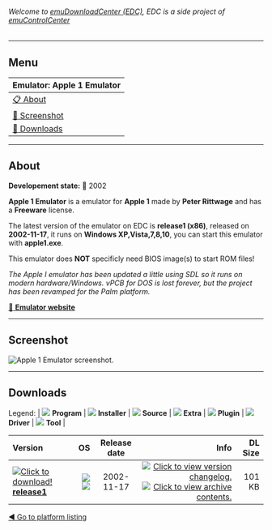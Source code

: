 ###### Welcome to [emuDownloadCenter (EDC)](https://github.com/PhoenixInteractiveNL/emuDownloadCenter/wiki/), EDC is a side project of [emuControlCenter](https://github.com/PhoenixInteractiveNL/emuControlCenter/wiki/)
***
## Menu
| **Emulator: Apple 1 Emulator** |
|:---------|
| [:clipboard: About](#about) |
| [:sunrise: Screenshot](#screenshot) |
| [:floppy_disk: Downloads](#downloads) |
***
## About
**Developement state:** :red_circle: 2002

**Apple 1 Emulator** is a emulator for **Apple 1** made by **Peter Rittwage** and has a **Freeware** license.

The latest version of the emulator on EDC is **release1 (x86)**, released on **2002-11-17**, it runs on **Windows XP,Vista,7,8,10**, you can start this emulator with **apple1.exe**.

This emulator does **NOT** specificly need BIOS image(s) to start ROM files!

_The Apple I emulator has been updated a little using SDL so it runs on modern hardware/Windows. vPCB for DOS is lost forever, but the project has been revamped for the Palm platform._

[:link: **Emulator website**](http://www.rittwage.com/dp.php?pg=apple)
***
## Screenshot
![](https://raw.githubusercontent.com/PhoenixInteractiveNL/emuDownloadCenter/master/hooks/apple1/emulator_screen_01.jpg "Apple 1 Emulator screenshot.")
***
## Downloads
Legend: | 
![](https://raw.githubusercontent.com/wiki/PhoenixInteractiveNL/emuDownloadCenter/images_misc/icon_program_24.png) **Program** | 
![](https://raw.githubusercontent.com/wiki/PhoenixInteractiveNL/emuDownloadCenter/images_misc/icon_installer_24.png) **Installer** | 
![](https://raw.githubusercontent.com/wiki/PhoenixInteractiveNL/emuDownloadCenter/images_misc/icon_source_code_24.png) **Source** | 
![](https://raw.githubusercontent.com/wiki/PhoenixInteractiveNL/emuDownloadCenter/images_misc/icon_extra_24.png) **Extra** | 
![](https://raw.githubusercontent.com/wiki/PhoenixInteractiveNL/emuDownloadCenter/images_misc/icon_plugin_24.png) **Plugin** | 
![](https://raw.githubusercontent.com/wiki/PhoenixInteractiveNL/emuDownloadCenter/images_misc/icon_driver_24.png) **Driver** | 
![](https://raw.githubusercontent.com/wiki/PhoenixInteractiveNL/emuDownloadCenter/images_misc/icon_tool_24.png) **Tool** | 
 
| Version | OS | Release date | Info | DL Size |
|:--------|---:|:------------:|-----:|--------:|
| [![](https://raw.githubusercontent.com/wiki/PhoenixInteractiveNL/emuDownloadCenter/images_misc/icon_program_24.png "Click to download!")  **release1**](https://github.com/PhoenixInteractiveNL/edc-repo0007/raw/master/apple1/release1.7z) | ![](https://raw.githubusercontent.com/wiki/PhoenixInteractiveNL/emuDownloadCenter/images_misc/logo_windows_24.png) ![](https://raw.githubusercontent.com/wiki/PhoenixInteractiveNL/emuDownloadCenter/images_misc/icon_32-bit_24.png) | 2002-11-17 | [![](https://raw.githubusercontent.com/wiki/PhoenixInteractiveNL/emuDownloadCenter/images_misc/logo_changelog_24.png "Click to view version changelog.")](https://github.com/PhoenixInteractiveNL/edc-repo0007/blob/master/apple1/release1_changelog.txt) [![](https://raw.githubusercontent.com/wiki/PhoenixInteractiveNL/emuDownloadCenter/images_misc/logo_contents_24.png "Click to view archive contents.")](https://github.com/PhoenixInteractiveNL/edc-repo0007/blob/master/apple1/release1_contents.txt) | 101 KB |

[:arrow_backward: Go to platform listing](https://github.com/PhoenixInteractiveNL/emuDownloadCenter/wiki/EDC-Platform-List)
